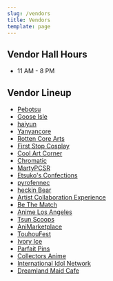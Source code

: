 ```yaml
---
slug: /vendors
title: Vendors
template: page
---
```

## Vendor Hall Hours

* 11 AM - 8 PM

## Vendor Lineup

* <a href="https://pebotsu.carrd.co/" target="_blank">Pebotsu</a>
* <a href="https://gooseisle.carrd.co" target="_blank">Goose Isle</a>
* <a href="https://haiyun.moe/" target="_blank">haiyun</a>
* <a href="https://yanyanart.carrd.co/" target="_blank">Yanyancore</a>
* <a href="https://www.instagram.com/rottencorearts/?hl=en" target="_blank">Rotten Core Arts</a>
* <a href="https://www.firststopcosplay.com" target="_blank">First Stop Cosplay</a>
* <a href="https://www.coolart.store" target="_blank">Cool Art Corner</a>
* <a href="https://www.wearchromatic.com/" target="_blank">Chromatic</a>
* <a href="https://www.martypcsr.com" target="_blank">MartyPCSR</a>
* <a href="https://kofuwabunnii.carrd.co/" target="_blank">Etsuko's Confections</a>
* <a href="https://instagram.com/pyrofennec" target="_blank">pyrofennec</a>
* <a href="https://linktr.ee/heckinBear" target="_blank">heckin Bear</a>
* <a href="https://www.artcollabexp.com/" target="_blank">Artist Collaboration Experience</a>
* <a href="https://bethematch.org" target="_blank">Be The Match</a>
* <a href="https://animelosangeles.org/" target="_blank">Anime Los Angeles</a>
* <a href="https://tsunscoops.com/" target="_blank">Tsun Scoops</a>
* <a href="https://www.animarketplace.org/" target="_blank">AniMarketplace</a>
* <a href="https://www.touhoufest.org/" target="_blank">TouhouFest</a>
* <a href="https://www.ivoryice.com/wp/" target="_blank">Ivory Ice</a>
* <a href="https://parfaitpins.carrd.co" target="_blank">Parfait Pins</a>
* <a href="https://www.collectorsanime.com/" target="_blank">Collectors Anime</a>
* <a href="https://intlidol.net/" target="_blank">International Idol Network</a>
* <a href="https://www.dreamlandmaidcafe.com/" target="_blank">Dreamland Maid Cafe</a>